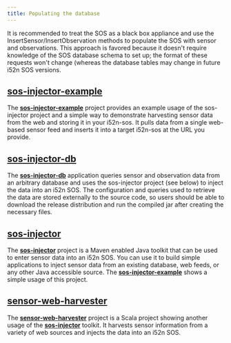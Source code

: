 ```yaml
---
title: Populating the database
---
```

  
It is recommended to treat the SOS as a black box appliance and use the InsertSensor/InsertObservation methods to
populate the SOS with sensor and observations. This approach is favored because it doesn't require knowledge of 
the SOS database schema to set up; the format of these requests won't change (whereas the database tables
may change in future i52n SOS versions.

## [sos-injector-example](https://github.com/ioos/sos-injector-example)

The **[sos-injector-example](https://github.com/ioos/sos-injector-example)** project provides an example usage
of the sos-injector project and a simple way to demonstrate harvesting sensor data from the web and storing
it in your i52n-sos. It pulls data from a single web-based sensor feed and inserts it into a target i52n-sos
at the URL you provide.

## [sos-injector-db](https://github.com/axiomalaska/sos-injector-db)

The **[sos-injector-db](https://github.com/axiomalaska/sos-injector-db)** application queries sensor and observation
data from an arbitrary database and uses the sos-injector project (see below) to inject the data into an i52n SOS.
The configuration and queries used to retrieve the data are stored externally to the source code,
so users should be able to download the release distribution and run the compiled jar after creating
the necessary files.

## [sos-injector](https://github.com/ioos/sos-injector)

The **[sos-injector](https://github.com/ioos/sos-injector)** project is a Maven enabled Java toolkit
that can be used to enter sensor data into an i52n SOS. You can use it to build simple applications to inject
sensor data from an existing database, web feeds, or any other Java accessible source. The
**[sos-injector-example](https://github.com/axiomalaska/sos-injector-example)** shows a simple usage of this project.

## [sensor-web-harvester](https://github.com/ioos/sensor-web-harvester)

The **[sensor-web-harvester](https://github.com/ioos/sensor-web-harvester)** project is a Scala project
showing another usage of the **[sos-injector](https://github.com/axiomalaska/sos-injector)** toolkit.
It harvests sensor information from a variety of web sources and injects the data into an i52n SOS.
